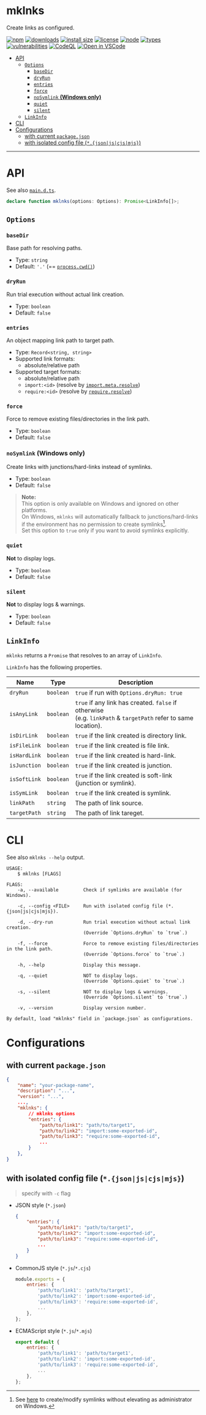 <h1>mklnks</h1>

Create links as configured.

[![npm](https://badgen.net/npm/v/mklnks)](https://www.npmjs.com/package/mklnks)
[![downloads](https://badgen.net/npm/dt/mklnks)](https://www.npmjs.com/package/mklnks)
[![install size](https://packagephobia.com/badge?p=mklnks)](https://packagephobia.com/result?p=mklnks)
[![license](https://badgen.net/npm/license/mklnks)](https://github.com/nujarum/mklnks/blob/main/LICENSE)
[![node](https://badgen.net/npm/node/mklnks)](https://nodejs.org/)
[![types](https://badgen.net/npm/types/mklnks)](https://github.com/nujarum/mklnks/blob/main/types/main.d.ts)
[![vulnerabilities](https://snyk.io/test/github/nujarum/mklnks/badge.svg?targetFile=package.json)](https://github.com/nujarum/mklnks/network/dependencies)
[![CodeQL](https://github.com/nujarum/mklnks/actions/workflows/codeql-analysis.yml/badge.svg)](https://github.com/nujarum/mklnks/actions/workflows/codeql-analysis.yml)
[![Open in VSCode](https://open.vscode.dev/badges/open-in-vscode.svg)](https://open.vscode.dev/nujarum/mklnks)

- [API](#api)
  - [`Options`](#options)
    - [`baseDir`](#basedir)
    - [`dryRun`](#dryrun)
    - [`entries`](#entries)
    - [`force`](#force)
    - [`noSymlink` **(Windows only)**](#nosymlink-windows-only)
    - [`quiet`](#quiet)
    - [`silent`](#silent)
  - [`LinkInfo`](#linkinfo)
- [CLI](#cli)
- [Configurations](#configurations)
  - [with current `package.json`](#with-current-packagejson)
  - [with isolated config file (`*.{json|js|cjs|mjs}`)](#with-isolated-config-file-jsonjscjsmjs)

-----

# API

See also [`main.d.ts`](https://github.com/nujarum/mklnks/blob/main/types/main.d.ts).

```ts
declare function mklnks(options: Options): Promise<LinkInfo[]>;
```

## `Options`

### `baseDir`
Base path for resolving paths.
* Type: `string`
* Default: `'.'` (== [`process.cwd()`](https://nodejs.org/dist/latest-v16.x/docs/api/process.html#process_process_cwd))

### `dryRun`
Run trial execution without actual link creation.
* Type: `boolean`
* Default: `false`

### `entries`
An object mapping link path to target path.
* Type: `Record<string, string>`
* Supported link formats:
  * absolute/relative path
* Supported target formats:
  * absolute/relative path
  * `import:<id>` (resolve by [`import.meta.resolve`](https://nodejs.org/dist/latest-v16.x/docs/api/esm.html#esm_import_meta_resolve_specifier_parent))
  * `require:<id>` (resolve by [`require.resolve`](https://nodejs.org/dist/latest-v16.x/docs/api/modules.html#modules_require_resolve_request_options))

### `force`
Force to remove existing files/directories in the link path.
* Type: `boolean`
* Default: `false`

### `noSymlink` **(Windows only)**
Create links with junctions/hard-links instead of symlinks.
* Type: `boolean`
* Default: `false`

> **Note:**<br/>
> This option is only available on Windows and ignored on other platforms.<br/>
> On Windows, `mklnks` will automatically fallback to junctions/hard-links if the environment has no permission to create symlinks[^1].<br/>
> Set this option to `true` only if you want to avoid symlinks explicitly.

> [^1]: See [here](https://blogs.windows.com/windowsdeveloper/2016/12/02/symlinks-windows-10/) to create/modify symlinks without elevating as administrator on Windows.

### `quiet`
**Not** to display logs.
* Type: `boolean`
* Default: `false`

### `silent`
**Not** to display logs & warnings.
* Type: `boolean`
* Default: `false`


## `LinkInfo`
`mklnks` returns a `Promise` that resolves to an array of `LinkInfo`.

`LinkInfo` has the following properties.

| Name         | Type      | Description                                                                                                       |
| ------------ | --------- | ----------------------------------------------------------------------------------------------------------------- |
| `dryRun`     | `boolean` | `true` if run with `Options.dryRun: true`                                                                         |
| `isAnyLink`  | `boolean` | `true` if any link has created. `false` if otherwise<br/>(e.g. `linkPath` & `targetPath` refer to same location). |
| `isDirLink`  | `boolean` | `true` if the link created is directory link.                                                                     |
| `isFileLink` | `boolean` | `true` if the link created is file link.                                                                          |
| `isHardLink` | `boolean` | `true` if the link created is hard-link.                                                                          |
| `isJunction` | `boolean` | `true` if the link created is junction.                                                                           |
| `isSoftLink` | `boolean` | `true` if the link created is soft-link (junction or symlink).                                                    |
| `isSymLink`  | `boolean` | `true` if the link created is symlink.                                                                            |
| `linkPath`   | `string`  | The path of link source.                                                                                          |
| `targetPath` | `string`  | The path of link tareget.                                                                                         |


# CLI

See also `mklnks --help` output.

```shell-session
USAGE:
    $ mklnks [FLAGS]

FLAGS:
    -a, --available         Check if symlinks are available (for Windows).

    -c, --config <FILE>     Run with isolated config file (*.{json|js|cjs|mjs}).

    -d, --dry-run           Run trial execution without actual link creation.
                            (Override `Options.dryRun` to `true`.)

    -f, --force             Force to remove existing files/directories in the link path.
                            (Override `Options.force` to `true`.)

    -h, --help              Display this message.

    -q, --quiet             NOT to display logs.
                            (Override `Options.quiet` to `true`.)

    -s, --silent            NOT to display logs & warnings.
                            (Override `Options.silent` to `true`.)

    -v, --version           Display version number.

By default, load "mklnks" field in `package.json` as configurations.
```

# Configurations

## with current `package.json`
```json
{
    "name": "your-package-name",
    "description": "...",
    "version": "...",
    ...,
    "mklnks": {
        // mklnks options
        "entries": {
            "path/to/link1": "path/to/target1",
            "path/to/link2": "import:some-exported-id",
            "path/to/link3": "require:some-exported-id",
            ...
        }
    },
}
```

## with isolated config file (`*.{json|js|cjs|mjs}`)
> specify with `-c` flag
* JSON style (`*.json`)
    ```json
    {
        "entries": {
            "path/to/link1": "path/to/target1",
            "path/to/link2": "import:some-exported-id",
            "path/to/link3": "require:some-exported-id",
            ...
        }
    }
    ```
* CommonJS style (`*.js`/`*.cjs`)
    ```js
    module.exports = {
        entries: {
            'path/to/link1': 'path/to/target1',
            'path/to/link2': 'import:some-exported-id',
            'path/to/link3': 'require:some-exported-id',
            ...
        },
    };
    ```
* ECMAScript style (`*.js`/`*.mjs`)
    ```js
    export default {
        entries: {
            'path/to/link1': 'path/to/target1',
            'path/to/link2': 'import:some-exported-id',
            'path/to/link3': 'require:some-exported-id',
            ...
        },
    };
    ```
